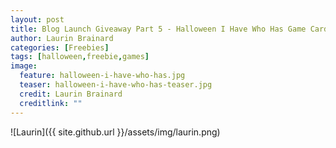 ```yaml
---
layout: post
title: Blog Launch Giveaway Part 5 - Halloween I Have Who Has Game Cards
author: Laurin Brainard
categories: [Freebies]
tags: [halloween,freebie,games]
image:
  feature: halloween-i-have-who-has.jpg
  teaser: halloween-i-have-who-has-teaser.jpg
  credit: Laurin Brainard
  creditlink: ""
---
```



![Laurin]({{ site.github.url }}/assets/img/laurin.png)